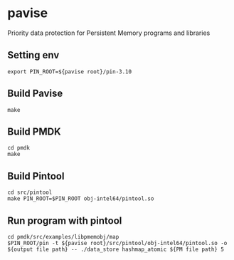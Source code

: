 # pavise
Priority data protection for Persistent Memory programs and libraries

## Setting env
```
export PIN_ROOT=${pavise root}/pin-3.10
```
## Build Pavise
```
make
```
## Build PMDK
```
cd pmdk
make
```
## Build Pintool
```
cd src/pintool
make PIN_ROOT=$PIN_ROOT obj-intel64/pintool.so
```
## Run program with pintool
```
cd pmdk/src/examples/libpmemobj/map
$PIN_ROOT/pin -t ${pavise root}/src/pintool/obj-intel64/pintool.so -o ${output file path} -- ./data_store hashmap_atomic ${PM file path} 5
```
